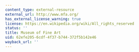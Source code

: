 ```yaml
---
content_type: external-resource
external_url: http://www.mfa.org/
has_external_license_warning: true
license: https://en.wikipedia.org/wiki/All_rights_reserved
status: ''
title: Museum of Fine Art
uid: 62efe205-6cdf-4f37-b744-372f5b142e46
wayback_url: ''
---
```

